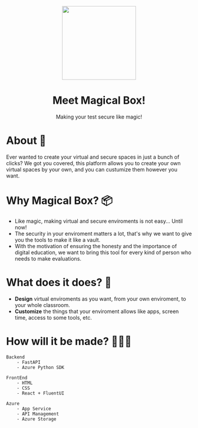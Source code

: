 <div align="center">
  <img 
   src="https://user-images.githubusercontent.com/57787993/171064004-68c38ef4-4799-47a6-9e88-e558fcd9af5f.png"
   width="200px"
   />
  <h1> Meet Magical Box! </h1>
  <p>Making your test secure like magic!</p>
 </div>
 
 # About 🧐
 Ever wanted to create your virtual and secure spaces in just a bunch of clicks?
 We got you covered, this platform allows you to create your own virtual spaces by your own, and you can custumize them however you want. 
 
 # Why Magical Box? 📦
 - Like magic, making virtual and secure enviroments is not easy... Until now! 
 - The security in your enviroment matters a lot, that's why we want to give you the tools to make it like a vault.
 - With the motivation of ensuring the honesty and the importance of digital education, we want to bring this tool for every kind of person who needs to make evaluations.

 # What does it does? 🤔
 - **Design** virtual enviroments as you want, from your own enviroment, to your whole classroom.
 - **Customize** the things that your enviroment allows like apps, screen time, access to some tools, etc.
 
 # How will it be made? 👨🏽‍💻
    Backend
        - FastAPI
        - Azure Python SDK

    FrontEnd
        - HTML
        - CSS
        - React + FluentUI

    Azure
        - App Service
        - API Management
        - Azure Storage
    

 
 
 
